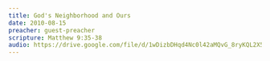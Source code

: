 ```yaml
---
title: God's Neighborhood and Ours
date: 2010-08-15
preacher: guest-preacher
scripture: Matthew 9:35-38
audio: https://drive.google.com/file/d/1wDizbDHqd4Nc0l42aMQvG_8ryKQL2X5X/view
---
```

